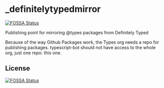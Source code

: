 # _definitelytypedmirror
[![FOSSA Status](https://app.fossa.com/api/projects/git%2Bgithub.com%2FDaryle1K%2F_definitelytypedmirror.svg?type=shield)](https://app.fossa.com/projects/git%2Bgithub.com%2FDaryle1K%2F_definitelytypedmirror?ref=badge_shield)

Publishing point for mirroring @types packages from Definitely Typed

Because of the way Github Packages work, the Types org needs a repo for publishing packages. typescript-bot should not have access to the whole org, just one repo: this one.


## License
[![FOSSA Status](https://app.fossa.com/api/projects/git%2Bgithub.com%2FDaryle1K%2F_definitelytypedmirror.svg?type=large)](https://app.fossa.com/projects/git%2Bgithub.com%2FDaryle1K%2F_definitelytypedmirror?ref=badge_large)